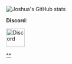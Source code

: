 
![Joshua's GitHub stats](https://github-readme-stats.vercel.app/api?username=joshuasequeira19&hide=contribs,issues&show_icons=true&theme=radical)

**Discord**: 


<a href="https://discord.com/users/336019110167183360/profile" target = "_blank" rel="noopener noreferrer"> <img alt="Discord" src="https://www.freepnglogos.com/uploads/discord-logo-png/discord-logo-logodownload-download-logotipos-1.png" width="50px" height="50px">

**^^**
